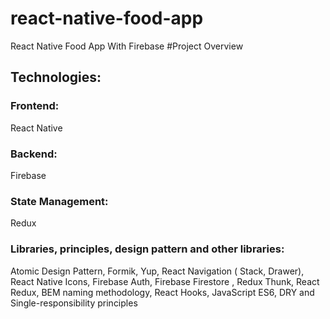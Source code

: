 # react-native-food-app
React Native Food App With Firebase
#Project Overview
 
## Technologies:
### Frontend: 
  React Native
### Backend:
  Firebase 
### State Management: 
  Redux 
### Libraries, principles, design pattern and other libraries:
  Atomic Design Pattern, Formik, Yup, React Navigation ( Stack, Drawer), React Native Icons, Firebase Auth, Firebase Firestore , Redux Thunk, React Redux, BEM naming methodology, React Hooks, JavaScript ES6, DRY and Single-responsibility principles
